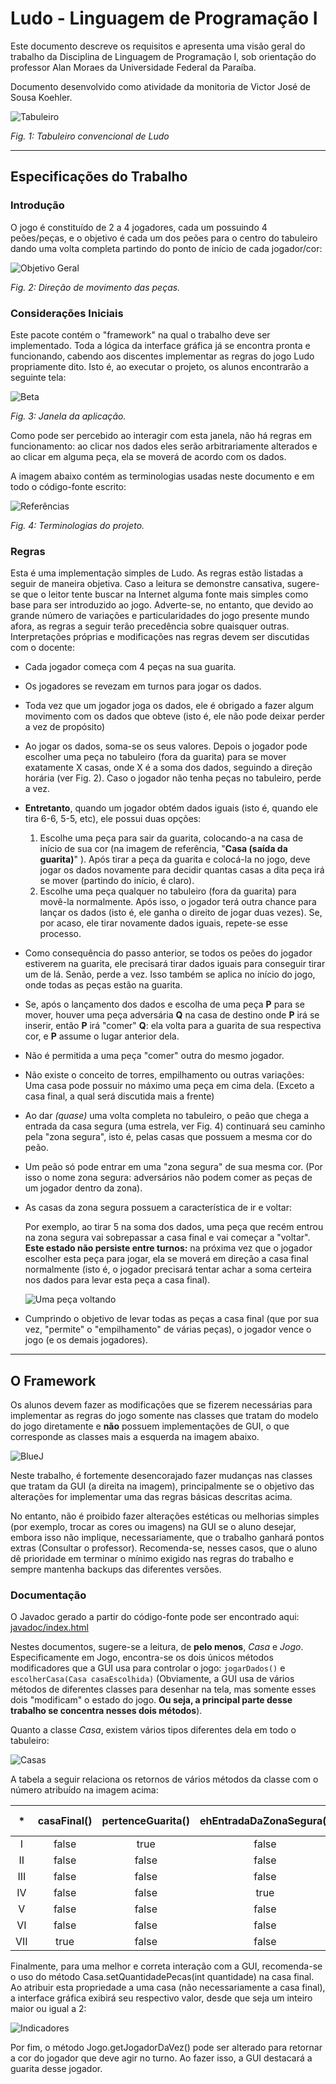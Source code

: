 # Ludo - Linguagem de Programação I
Este documento descreve os requisitos e apresenta uma visão geral do trabalho da Disciplina de Linguagem de Programação I, sob orientação do professor Alan Moraes da Universidade Federal da Paraíba.

Documento desenvolvido como atividade da monitoria de Victor José de Sousa Koehler.

[tabuleiro]: doc/assets/tabuleiro.png
[referencia]: doc/assets/referencia.png
[direcao]: doc/assets/direcao.png
[casas]: doc/assets/casas.png
[beta]: doc/assets/beta.png
[flow]: doc/assets/flow.png
[bluej]: doc/assets/bluej.png
[indicadores]: doc/assets/indicadores.png



![Tabuleiro][tabuleiro]

*Fig. 1: Tabuleiro convencional de Ludo*

---

## Especificações do Trabalho
### Introdução
O jogo é constituído de 2 a 4 jogadores, cada um possuindo 4 peões/peças, e o objetivo é cada um dos peões para o centro do tabuleiro dando uma volta completa partindo do ponto de início de cada jogador/cor:

![Objetivo Geral][direcao]

*Fig. 2: Direção de movimento das peças.*



### Considerações Iniciais
Este pacote contém o "framework" na qual o trabalho deve ser implementado. Toda a lógica da interface gráfica já se encontra pronta e funcionando, cabendo aos discentes implementar as regras do jogo Ludo propriamente dito. Isto é, ao executar o projeto, os alunos encontrarão a seguinte tela:

![Beta][beta]

*Fig. 3: Janela da aplicação.*

Como pode ser percebido ao interagir com esta janela, não há regras em funcionamento: ao clicar nos dados eles serão arbitrariamente alterados e ao clicar em alguma peça, ela se moverá de acordo com os dados.

A imagem abaixo contém as terminologias usadas neste documento e em todo o código-fonte escrito:

![Referências][referencia]

*Fig. 4: Terminologias do projeto.*



### Regras

Esta é uma implementação simples de Ludo. As regras estão listadas a seguir de maneira objetiva. Caso a leitura se demonstre cansativa, sugere-se que o leitor tente buscar na Internet alguma fonte mais simples como base para ser introduzido ao jogo.
Adverte-se, no entanto, que devido ao grande número de variações e particularidades do jogo presente mundo afora, as regras a seguir terão precedência sobre quaisquer outras. Interpretações próprias e modificações nas regras devem ser discutidas com o docente:
- Cada jogador começa com 4 peças na sua guarita.
- Os jogadores se revezam em turnos para jogar os dados.
- Toda vez que um jogador joga os dados, ele é obrigado a fazer algum movimento com os dados que obteve (isto é, ele não pode deixar perder a vez de propósito)
- Ao jogar os dados, soma-se os seus valores. Depois o jogador pode escolher uma peça no tabuleiro (fora da guarita) para se mover exatamente X casas, onde X é a soma dos dados, seguindo a direção horária (ver Fig. 2). Caso o jogador não tenha peças no tabuleiro, perde a vez.
- **Entretanto**, quando um jogador obtém dados iguais (isto é, quando ele tira 6-6, 5-5, etc), ele possui duas opções:
  1. Escolhe uma peça para sair da guarita, colocando-a na casa de início de sua cor (na imagem de referência, "**Casa (saída da guarita)**" ). Após tirar a peça da guarita e colocá-la no jogo, deve jogar os dados novamente para decidir quantas casas a dita peça irá se mover (partindo do início, é claro).
  2. Escolhe uma peça qualquer no tabuleiro (fora da guarita) para movê-la normalmente. Após isso, o jogador terá outra chance para lançar os dados (isto é, ele ganha o direito de jogar duas vezes). Se, por acaso, ele tirar novamente dados iguais, repete-se esse processo.
- Como consequência do passo anterior, se todos os peões do jogador estiverem na guarita, ele precisará tirar dados iguais para conseguir tirar um de lá. Senão, perde a vez. Isso também se aplica no início do jogo, onde todas as peças estão na guarita.
- Se, após o lançamento dos dados e escolha de uma peça **P** para se mover, houver uma peça adversária **Q** na casa de destino onde **P** irá se inserir, então **P** irá "comer" **Q**: ela volta para a guarita de sua respectiva cor, e **P** assume o lugar anterior dela.
- Não é permitida a uma peça "comer" outra do mesmo jogador.
- Não existe o conceito de torres, empilhamento ou outras variações: Uma casa pode possuir no máximo uma peça em cima dela. (Exceto a casa final, a qual será discutida mais a frente)
- Ao dar *(quase)* uma volta completa no tabuleiro, o peão que chega a entrada da casa segura (uma estrela, ver Fig. 4) continuará seu caminho pela "zona segura", isto é, pelas casas que possuem a mesma cor do peão.
- Um peão só pode entrar em uma "zona segura" de sua mesma cor. (Por isso o nome zona segura: adversários não podem comer as peças de um jogador dentro da zona).
- As casas da zona segura possuem a característica de ir e voltar:

  Por exemplo, ao tirar 5 na soma dos dados, uma peça que recém entrou na zona segura vai sobrepassar a casa final e vai começar a "voltar". **Este estado não persiste entre turnos:** na próxima vez que o jogador escolher esta peça para jogar, ela se moverá em direção a casa final normalmente (isto é, o jogador precisará tentar achar a soma certeira nos dados para levar esta peça a casa final).

  ![Uma peça voltando][flow]

- Cumprindo o objetivo de levar todas as peças a casa final (que por sua vez, "permite" o "empilhamento" de várias peças), o jogador vence o jogo (e os demais jogadores).


---



## O Framework

Os alunos devem fazer as modificações que se fizerem necessárias para implementar as regras do jogo somente nas classes que tratam do modelo do jogo diretamente e **não** possuem implementações de GUI, o que corresponde as classes mais a esquerda na imagem abaixo.

![BlueJ][bluej]

Neste trabalho, é fortemente desencorajado fazer mudanças nas classes que tratam da GUI (a direita na imagem), principalmente se o objetivo das alterações for implementar uma das regras básicas descritas acima.

No entanto, não é proibido fazer alterações estéticas ou melhorias simples (por exemplo, trocar as cores ou imagens) na GUI se o aluno desejar, embora isso não implique, necessariamente, que o trabalho ganhará pontos extras (Consultar o professor). Recomenda-se, nesses casos, que o aluno dê prioridade em terminar o mínimo exigido nas regras do trabalho e sempre mantenha backups das diferentes versões.


### Documentação

O Javadoc gerado a partir do código-fonte pode ser encontrado aqui:
<a href="javadoc/index.html">javadoc/index.html</a>

Nestes documentos, sugere-se a leitura, de **pelo menos**, *Casa* e *Jogo*.
Especificamente em Jogo, encontra-se os dois únicos métodos modificadores que a GUI usa para controlar o jogo: `jogarDados()` e `escolherCasa(Casa casaEscolhida)` (Obviamente, a GUI usa de vários métodos de diferentes classes para desenhar na tela, mas somente esses dois "modificam" o estado do jogo. **Ou seja, a principal parte desse trabalho se concentra nesses dois métodos**).


Quanto a classe *Casa*, existem vários tipos diferentes dela em todo o tabuleiro:

![Casas][casas]

A tabela a seguir relaciona os retornos de vários métodos da classe com o número atribuído na imagem acima:

|  *  | casaFinal() |  pertenceGuarita() |  ehEntradaDaZonaSegura() | getCor() | getCasaAnterior() == null |  getCasaSeguinte() == null | getCasaSegura() == null |
|:---:|:-----------:|:------------------:|:------------------------:|:--------:|:-------------------------:|:--------------------------:|:-----------------------:|
|  I  |    false    |        true        |           false          | VERMELHO |            true           |            true            |           true          |
|  II |    false    |        false       |           false          | VERMELHO |            true           |            false           |           true          |
| III |    false    |        false       |           false          |  BRANCO  |            true           |            false           |           true          |
|  IV |    false    |        false       |           true           |  BRANCO  |            true           |            false           |          false          |
|  V  |    false    |        false       |           false          |   AZUL   |            true           |            false           |           true          |
|  VI |    false    |        false       |           false          |   AZUL   |           false           |            false           |           true          |
| VII |     true    |        false       |           false          |   AZUL   |           false           |            true            |           true          |


Finalmente, para uma melhor e correta interação com a GUI, recomenda-se o uso do método Casa.setQuantidadePecas​(int quantidade) na casa final. Ao atribuir esta propriedade a uma casa (não necessariamente a casa final), a interface gráfica exibirá seu respectivo valor, desde que seja um inteiro maior ou igual a 2:

![Indicadores][indicadores]

Por fim, o método Jogo.getJogadorDaVez() pode ser alterado para retornar a cor do jogador que deve agir no turno. Ao fazer isso, a GUI destacará a guarita desse jogador.
